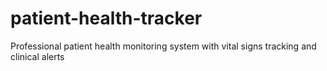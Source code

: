 # patient-health-tracker
Professional patient health monitoring system with vital signs tracking and clinical alerts
